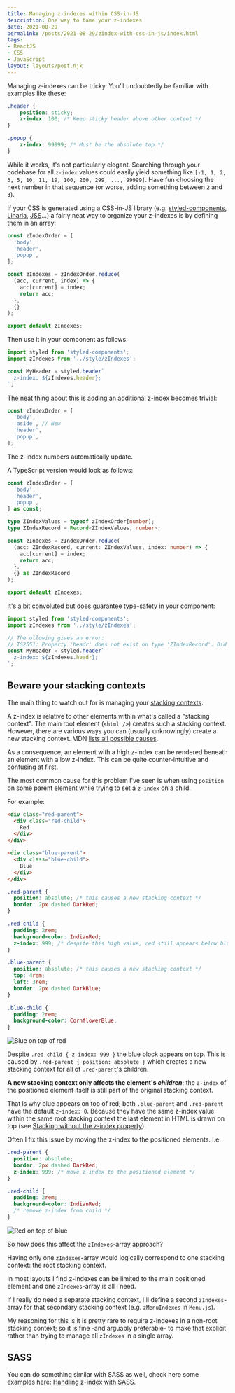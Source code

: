 ```yaml
---
title: Managing z-indexes within CSS-in-JS
description: One way to tame your z-indexes
date: 2021-08-29
permalink: /posts/2021-08-29/zindex-with-css-in-js/index.html
tags:
- ReactJS
- CSS
- JavaScript
layout: layouts/post.njk
---
```


Managing z-indexes can be tricky. You'll undoubtedly be familiar with examples like these:

```css
.header {
    position: sticky;
    z-index: 100; /* Keep sticky header above other content */
}

.popup {
    z-index: 99999; /* Must be the absolute top */
}
```

While it works, it's not particularly elegant. Searching through your codebase for all `z-index` values could easily yield something like `[-1, 1, 2, 3, 5, 10, 11, 19, 100, 200, 299, ..., 99999]`. Have fun choosing the next number in that sequence (or worse, adding something between `2` and `3`).

If your CSS is generated using a CSS-in-JS library (e.g. [styled-components](https://styled-components.com/), [Linaria](https://github.com/callstack/linaria), [JSS](https://github.com/cssinjs/jss)...) a fairly neat way to organize your z-indexes is by defining them in an array:

```js
const zIndexOrder = [
  'body',
  'header',
  'popup',
];

const zIndexes = zIndexOrder.reduce(
  (acc, current, index) => {
    acc[current] = index;
    return acc;
  },
  {}
);

export default zIndexes;
```

Then use it in your component as follows:

```jsx
import styled from 'styled-components';
import zIndexes from '../style/zIndexes';

const MyHeader = styled.header`
  z-index: ${zIndexes.header};
`;
```

The neat thing about this is adding an additional z-index becomes trivial:

```js
const zIndexOrder = [
  'body',
  'aside', // New
  'header',
  'popup',
];
```

The z-index numbers automatically update.

A TypeScript version would look as follows:

```ts
const zIndexOrder = [
  'body',
  'header',
  'popup',
] as const;

type ZIndexValues = typeof zIndexOrder[number];
type ZIndexRecord = Record<ZIndexValues, number>;

const zIndexes = zIndexOrder.reduce(
  (acc: ZIndexRecord, current: ZIndexValues, index: number) => {
    acc[current] = index;
    return acc;
  },
  {} as ZIndexRecord
);

export default zIndexes;
```

It's a bit convoluted but does guarantee type-safety in your component:

```jsx
import styled from 'styled-components';
import zIndexes from '../style/zIndexes';

// The ollowing gives an error:
// TS2551: Property 'headr' does not exist on type 'ZIndexRecord'. Did you mean 'header'?
const MyHeader = styled.header`
  z-index: ${zIndexes.headr};
`;
```

## Beware your stacking contexts

The main thing to watch out for is managing your [stacking contexts](https://developer.mozilla.org/en-US/docs/Web/CSS/CSS_Positioning/Understanding_z_index/The_stacking_context).

A z-index is relative to other elements within what's called a "stacking context". The main root element (`<html />`) creates such a stacking context. However, there are various ways you can (usually unknowingly) create a new stacking context. MDN [lists all possible causes](https://developer.mozilla.org/en-US/docs/Web/CSS/CSS_Positioning/Understanding_z_index/The_stacking_context).

As a consequence, an element with a high z-index can be rendered beneath an element with a low z-index. This can be quite counter-intuitive and confusing at first.

The most common cause for this problem I've seen is when using `position` on some parent element while trying to set a `z-index` on a child.

For example:

```html
<div class="red-parent">
  <div class="red-child">
    Red
  </div>
</div>

<div class="blue-parent">
  <div class="blue-child">
    Blue
  </div>
</div>
```

```css
.red-parent {
  position: absolute; /* this causes a new stacking context */
  border: 2px dashed DarkRed;
}

.red-child {
  padding: 2rem;
  background-color: IndianRed;
  z-index: 999; /* despite this high value, red still appears below blue */
}

.blue-parent {
  position: absolute; /* this causes a new stacking context */
  top: 4rem;
  left: 3rem;
  border: 2px dashed DarkBlue;
}

.blue-child {
  padding: 2rem;
  background-color: CornflowerBlue;
}
```
![Blue on top of red](/img/z-index-0.png)

Despite `.red-child { z-index: 999 }` the blue block appears on top. This is caused by `.red-parent { position: absolute }` which creates a new stacking context for all of `.red-parent`'s children.

**A new stacking context only affects the element's _children_**; the `z-index` of the positioned element itself is still part of the original stacking context.

That is why blue appears on top of red; both `.blue-parent` and `.red-parent` have the default `z-index: 0`. Because they have the same z-index value within the same root stacking context the last element in HTML is drawn on top (see [Stacking without the z-index property](https://developer.mozilla.org/en-US/docs/Web/CSS/CSS_Positioning/Understanding_z_index/Stacking_without_z-index)).

Often I fix this issue by moving the z-index to the positioned elements. I.e:

```css
.red-parent {
  position: absolute;
  border: 2px dashed DarkRed;
  z-index: 999; /* move z-index to the positioned element */
}

.red-child {
  padding: 2rem;
  background-color: IndianRed;
  /* remove z-index from child */
}
```
![Red on top of blue](/img/z-index-1.png)

So how does this affect the `zIndexes`-array approach?

Having only one `zIndexes`-array would logically correspond to one stacking context: the root stacking context.

In most layouts I find z-indexes can be limited to the main positioned element and one `zIndexes`-array is all I need.

If I really do need a separate stacking context, I'll define a second `zIndexes`-array for that secondary stacking context (e.g. `zMenuIndexes` in `Menu.js`).

My reasoning for this is it is pretty rare to require z-indexes in a non-root stacking context; so it is fine -and arguably preferable- to make that explicit rather than trying to manage all `zIndexes` in a single array.

## SASS

You can do something similar with SASS as well, check here some examples here: [Handling z-index with SASS](https://short.is/writing/handling-z-index-with-sass).

